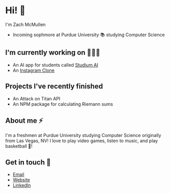 # Hi! 👋

I'm Zach McMullen
- Incoming sophmore at Purdue University 📚 studying Computer Science

## I'm currently working on 👨🏽‍💻
- An AI app for students called [Studium AI](https://studiumai.app)
- An [Instagram Clone](https://social-clone.vercel.app)

## Projects I've recently finished
- An Attack on Titan API
- An NPM package for calculating Riemann sums

## About me ⚡️
I'm a freshmen at Purdue University studying Computer Science originally from Las Vegas, NV! I love to play video games, listen to music, and play basketball 🏀!

## Get in touch 📩
- [Email](mailto:zachmcmullen04@gmail.com)
- [Website](https://zachmcmullen.com)
- [LinkedIn](https://www.linkedin.com/in/zm-lv/)
